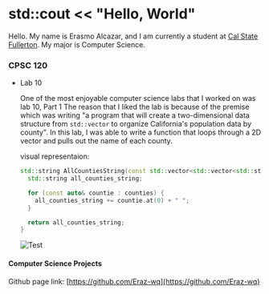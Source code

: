 # std::cout << "Hello, World"

Hello. My name is Erasmo Alcazar, and I am currently a student at [Cal State Fullerton](http://www.fullerton.edu/). My major is Computer Science.

### CPSC 120

* Lab 10
    
    One of the most enjoyable computer science labs that I worked on was lab 10, Part 1 The reason that I liked the lab is because of the premise which was writing "a program that will create a two-dimensional data structure from `std::vector` to organize California's population data by county". In this lab, I was able to write a function that loops through a 2D vector and pulls out the name of each county.

    visual representaion:
    ```C++
    std::string AllCountiesString(const std::vector<std::vector<std::string>>& counties) {
      std::string all_counties_string;

      for (const auto& countie : counties) {
        all_counties_string += countie.at(0) + " ";
      }

      return all_counties_string;
    }
    ```

    ![Test](https://eraz-wq.github.io/Eraz-wq.github.io/render1733981402984.gif)

#### Computer Science Projects
Github page link: [https://github.com/Eraz-wq](https://github.com/Eraz-wq)